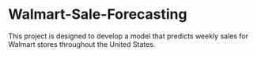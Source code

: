 # Walmart-Sale-Forecasting
This project is designed to develop a model that predicts weekly sales for Walmart stores throughout the United States.
